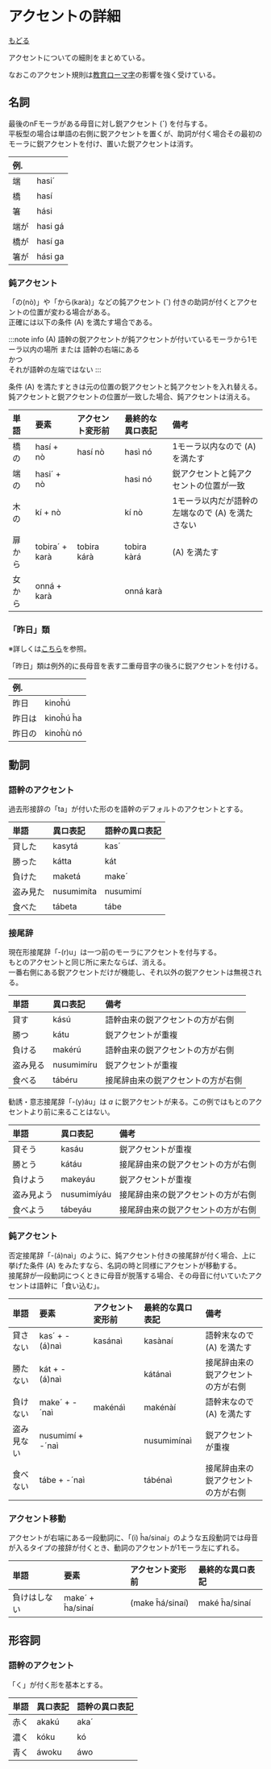 # アクセントの詳細

[もどる](../index.md)

アクセントについての細則をまとめている。

なおこのアクセント規則は[教育ローマ字](https://github.com/NihongoTopics/Kyouro/blob/master/Proposing%20a%20new%20romanization%20system%20of%20Japanese%20(book).pdf)の影響を強く受けている。

## 名詞

最後のnFモーラがある母音に対し鋭アクセント (__´__) を付与する。  
平板型の場合は単語の右側に鋭アクセントを置くが、助詞が付く場合その最初のモーラに鋭アクセントを付け、置いた鋭アクセントは消す。

|例.||
|:---|:---|
|端|hasi´|
|橋|hasí|
|箸|hási|
|端が|hasi gá|
|橋が|hasí ga|
|箸が|hási ga|

### 鈍アクセント

「の(nò)」や「から(karà)」などの鈍アクセント (__`__) 付きの助詞が付くとアクセントの位置が変わる場合がある。  
正確には以下の条件 (A) を満たす場合である。

:::note info
(A) 語幹の鋭アクセントが鈍アクセントが付いているモーラから1モーラ以内の場所 または 語幹の右端にある  
かつ  
それが語幹の左端ではない
:::

条件 (A) を満たすときは元の位置の鋭アクセントと鈍アクセントを入れ替える。  
鈍アクセントと鋭アクセントの位置が一致した場合、鈍アクセントは消える。

|単語|要素|アクセント変形前|最終的な異ロ表記|備考|
|:---|:---|:---|:---|:---|
|橋の|hasí \+ nò|hasí nò|hasì nó|1モーラ以内なので (A) を満たす|
|端の|hasi´ \+ nò||hasi nó|鋭アクセントと鈍アクセントの位置が一致|
|木の|kí \+ nò||kí nò|1モーラ以内だが語幹の左端なので (A) を満たさない|
|扉から|tobira´ \+ karà|tobira kárà|tobira kàrá|(A) を満たす|
|女から|onná \+ karà||onná karà||

### 「昨日」類

※詳しくは[こちら](https://note.com/j9a/n/n7a7910ca3d89)を参照。

「昨日」類は例外的に長母音を表す二重母音字の後ろに鋭アクセントを付ける。

|例.||
|:---|:---|
|昨日|kinoĥú|
|昨日は|kinoĥú ĥa|
|昨日の|kinoĥù nó|

## 動詞

### 語幹のアクセント

過去形接辞の「ta」が付いた形のを語幹のデフォルトのアクセントとする。

|単語|異ロ表記|語幹の異ロ表記|
|:---|:---|:---|
|貸した|kasytá|kas´|
|勝った|kátta|kát|
|負けた|maketá|make´|
|盗み見た|nusumimíta|nusumimí|
|食べた|tábeta|tábe|

### 接尾辞

現在形接尾辞「\-(r)u」は一つ前のモーラにアクセントを付与する。  
もとのアクセントと同じ所に来たならば、消える。  
一番右側にある鋭アクセントだけが機能し、それ以外の鋭アクセントは無視される。

|単語|異ロ表記|備考|
|:---|:---|:---|
|貸す|kású|語幹由来の鋭アクセントの方が右側|
|勝つ|kátu|鋭アクセントが重複|
|負ける|makérú|語幹由来の鋭アクセントの方が右側|
|盗み見る|nusumimíru|鋭アクセントが重複|
|食べる|tábéru|接尾辞由来の鋭アクセントの方が右側|

勧誘・意志接尾辞「\-(y)áu」は _a_ に鋭アクセントが来る。この例ではもとのアクセントより前に来ることはない。

|単語|異ロ表記|備考|
|:---|:---|:---|
|貸そう|kasáu|鋭アクセントが重複|
|勝とう|kátáu|接尾辞由来の鋭アクセントの方が右側|
|負けよう|makeyáu|鋭アクセントが重複|
|盗み見よう|nusumimíyáu|接尾辞由来の鋭アクセントの方が右側|
|食べよう|tábeyáu|接尾辞由来の鋭アクセントの方が右側|

### 鈍アクセント

否定接尾辞「\-(á)naì」のように、鈍アクセント付きの接尾辞が付く場合、上に挙げた条件 (A) をみたすなら、名詞の時と同様にアクセントが移動する。  
接尾辞が一段動詞につくときに母音が脱落する場合、その母音に付いていたアクセントは語幹に「食い込む」。

|単語|要素|アクセント変形前|最終的な異ロ表記|備考|
|:---|:---|:---|:---|:---|
|貸さない|kas´ \+ \-(á)naì|kasánaì|kasànaí|語幹末なので (A) を満たす|
|勝たない|kát \+ \-(á)naì||kátánaì|接尾辞由来の鋭アクセントの方が右側|
|負けない|make´ \+ \-´naì|makénáì|makénàí|語幹末なので (A) を満たす|
|盗み見ない|nusumimí \+ \-´naì||nusumimínaì|鋭アクセントが重複|
|食べない|tábe \+ \-´naì||tábénaì|接尾辞由来の鋭アクセントの方が右側|

### アクセント移動

アクセントが右端にある一段動詞に、「(i) ĥa/sinaí」のような五段動詞では母音が入るタイプの接辞が付くとき、動詞のアクセントが1モーラ左にずれる。

|単語|要素|アクセント変形前|最終的な異ロ表記|
|:---|:---|:---|:---|
|負けはしない|make´ \+ ĥa/sinaí|(make ĥá/sinaí)|maké ĥa/sinaí|


## 形容詞

### 語幹のアクセント

「く」が付く形を基本とする。

|単語|異ロ表記|語幹の異ロ表記|
|:---|:---|:---|
|赤く|akakú|aka´|
|濃く|kóku|kó|
|青く|áwoku|áwo|


